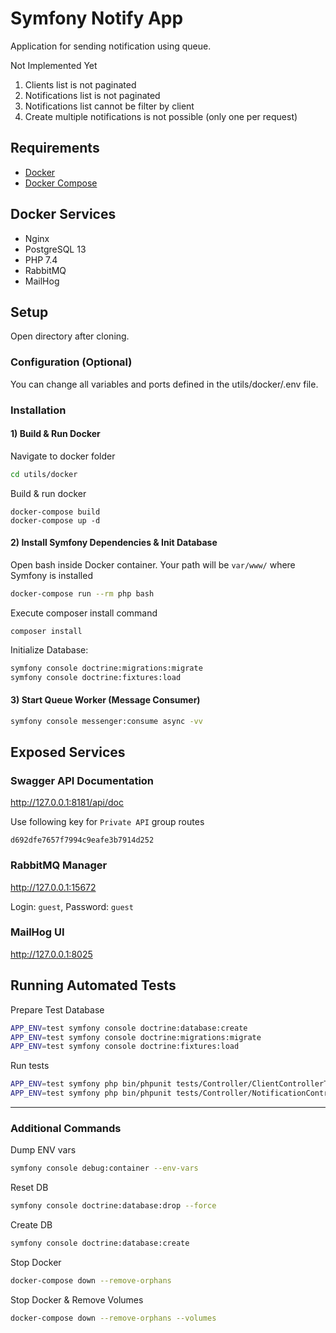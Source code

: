 # Symfony Notify App

Application for sending notification using queue.

Not Implemented Yet
1) Clients list is not paginated 
2) Notifications list is not paginated
3) Notifications list cannot be filter by client
4) Create multiple notifications is not possible (only one per request)

## Requirements

* [Docker](https://docs.docker.com/engine/install/)
* [Docker Compose](https://docs.docker.com/compose/install/)

## Docker Services

* Nginx
* PostgreSQL 13
* PHP 7.4
* RabbitMQ
* MailHog

## Setup

Open directory after cloning.

### Configuration (Optional)

You can change all variables and ports defined in the utils/docker/.env file.

### Installation

#### 1) Build & Run Docker

Navigate to docker folder
```bash
cd utils/docker
```

Build & run docker
```
docker-compose build
docker-compose up -d
```

#### 2) Install Symfony Dependencies & Init Database

Open bash inside Docker container. Your path will be `var/www/` where Symfony is installed
```bash
docker-compose run --rm php bash
```

Execute composer install command
```
composer install
```

Initialize Database: 
```bash
symfony console doctrine:migrations:migrate
symfony console doctrine:fixtures:load
```

#### 3) Start Queue Worker (Message Consumer)
```bash
symfony console messenger:consume async -vv
```

## Exposed Services

### Swagger API Documentation

http://127.0.0.1:8181/api/doc

Use following key for `Private API` group routes
```
d692dfe7657f7994c9eafe3b7914d252
```

### RabbitMQ Manager

http://127.0.0.1:15672

Login: `guest`, Password: `guest`

### MailHog UI

http://127.0.0.1:8025

## Running Automated Tests

Prepare Test Database
```bash
APP_ENV=test symfony console doctrine:database:create
APP_ENV=test symfony console doctrine:migrations:migrate
APP_ENV=test symfony console doctrine:fixtures:load
```

Run tests

```bash
APP_ENV=test symfony php bin/phpunit tests/Controller/ClientControllerTest.php
APP_ENV=test symfony php bin/phpunit tests/Controller/NotificationControllerTest.php
```

------

### Additional Commands

Dump ENV vars
```bash
symfony console debug:container --env-vars
```

Reset DB
```bash
symfony console doctrine:database:drop --force
```

Create DB
```bash
symfony console doctrine:database:create
```

Stop Docker
```bash
docker-compose down --remove-orphans
```

Stop Docker & Remove Volumes
```bash
docker-compose down --remove-orphans --volumes
```
